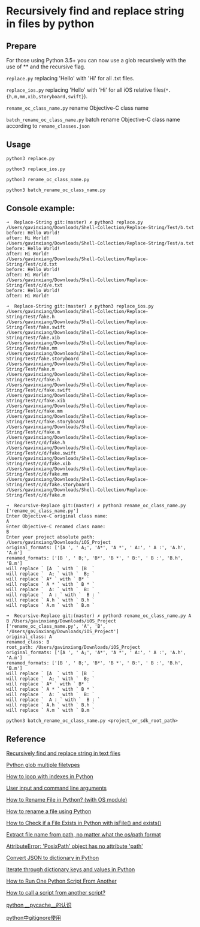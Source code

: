 # Recursively find and replace string in files by python

## Prepare

For those using Python 3.5+ you can now use a glob recursively with the use of ** and the recursive flag.

`replace.py` replacing 'Hello' with 'Hi' for all .txt files.

`replace_ios.py` replacing 'Hello' with 'Hi' for all iOS relative files(`*.{h,m,mm,xib,storyboard,swift}`).

`rename_oc_class_name.py` rename Objective-C class name

`batch_rename_oc_class_name.py` batch rename Objective-C class name according to `rename_classes.json`

## Usage
`python3 replace.py`

`python3 replace_ios.py`

`python3 rename_oc_class_name.py`

`python3 batch_rename_oc_class_name.py`

## Console example:
```
➜  Replace-String git:(master) ✗ python3 replace.py
/Users/gavinxiang/Downloads/Shell-Collection/Replace-String/Test/b.txt
before: Hello World!
after: Hi World!
/Users/gavinxiang/Downloads/Shell-Collection/Replace-String/Test/a.txt
before: Hello World!
after: Hi World!
/Users/gavinxiang/Downloads/Shell-Collection/Replace-String/Test/c/d.txt
before: Hello World!
after: Hi World!
/Users/gavinxiang/Downloads/Shell-Collection/Replace-String/Test/c/d/e.txt
before: Hello World!
after: Hi World!
```

```
➜  Replace-String git:(master) ✗ python3 replace_ios.py
/Users/gavinxiang/Downloads/Shell-Collection/Replace-String/Test/fake.h
/Users/gavinxiang/Downloads/Shell-Collection/Replace-String/Test/fake.swift
/Users/gavinxiang/Downloads/Shell-Collection/Replace-String/Test/fake.xib
/Users/gavinxiang/Downloads/Shell-Collection/Replace-String/Test/fake.mm
/Users/gavinxiang/Downloads/Shell-Collection/Replace-String/Test/fake.storyboard
/Users/gavinxiang/Downloads/Shell-Collection/Replace-String/Test/fake.m
/Users/gavinxiang/Downloads/Shell-Collection/Replace-String/Test/c/fake.h
/Users/gavinxiang/Downloads/Shell-Collection/Replace-String/Test/c/fake.swift
/Users/gavinxiang/Downloads/Shell-Collection/Replace-String/Test/c/fake.xib
/Users/gavinxiang/Downloads/Shell-Collection/Replace-String/Test/c/fake.mm
/Users/gavinxiang/Downloads/Shell-Collection/Replace-String/Test/c/fake.storyboard
/Users/gavinxiang/Downloads/Shell-Collection/Replace-String/Test/c/fake.m
/Users/gavinxiang/Downloads/Shell-Collection/Replace-String/Test/c/d/fake.h
/Users/gavinxiang/Downloads/Shell-Collection/Replace-String/Test/c/d/fake.swift
/Users/gavinxiang/Downloads/Shell-Collection/Replace-String/Test/c/d/fake.xib
/Users/gavinxiang/Downloads/Shell-Collection/Replace-String/Test/c/d/fake.mm
/Users/gavinxiang/Downloads/Shell-Collection/Replace-String/Test/c/d/fake.storyboard
/Users/gavinxiang/Downloads/Shell-Collection/Replace-String/Test/c/d/fake.m
```

```
➜  Recursive-Replace git:(master) ✗ python3 rename_oc_class_name.py                                                                       
['rename_oc_class_name.py']
Enter Objective-C original class name:
A
Enter Objective-C renamed class name:
B
Enter your project absolute path:
/Users/gavinxiang/Downloads/iOS_Project
original_formats: ['[A ', ' A;', 'A*', 'A *', ' A:', ' A :', 'A.h', 'A.m']
renamed_formats: ['[B ', ' B;', 'B*', 'B *', ' B:', ' B :', 'B.h', 'B.m']
will replace ` [A  ` with ` [B  `
will replace `  A; ` with `  B; `
will replace ` A* ` with ` B* `
will replace ` A * ` with ` B * `
will replace `  A: ` with `  B: `
will replace `  A : ` with `  B : `
will replace ` A.h ` with ` B.h `
will replace ` A.m ` with ` B.m `
```

```
➜  Recursive-Replace git:(master) ✗ python3 rename_oc_class_name.py A B /Users/gavinxiang/Downloads/iOS_Project
['rename_oc_class_name.py', 'A', 'B', '/Users/gavinxiang/Downloads/iOS_Project']
original_class: A
renamed_class: B
root_path: /Users/gavinxiang/Downloads/iOS_Project
original_formats: ['[A ', ' A;', 'A*', 'A *', ' A:', ' A :', 'A.h', 'A.m']
renamed_formats: ['[B ', ' B;', 'B*', 'B *', ' B:', ' B :', 'B.h', 'B.m']
will replace ` [A  ` with ` [B  `
will replace `  A; ` with `  B; `
will replace ` A* ` with ` B* `
will replace ` A * ` with ` B * `
will replace `  A: ` with `  B: `
will replace `  A : ` with `  B : `
will replace ` A.h ` with ` B.h `
will replace ` A.m ` with ` B.m `
```

```
python3 batch_rename_oc_class_name.py <project_or_sdk_root_path>
```

## Reference

[Recursively find and replace string in text files](https://stackoverflow.com/questions/4205854/recursively-find-and-replace-string-in-text-files)

[Python glob multiple filetypes](https://stackoverflow.com/questions/4568580/python-glob-multiple-filetypes)

[How to loop with indexes in Python](https://treyhunner.com/2016/04/how-to-loop-with-indexes-in-python/)

[User input and command line arguments](https://stackoverflow.com/questions/70797/user-input-and-command-line-arguments)

[How to Rename File in Python? (with OS module)](https://favtutor.com/blogs/rename-file-python)

[How to rename a file using Python](https://stackoverflow.com/questions/2491222/how-to-rename-a-file-using-python)

[How to Check if a File Exists in Python with isFile() and exists()](https://www.freecodecamp.org/news/how-to-check-if-a-file-exists-in-python/)

[Extract file name from path, no matter what the os/path format](https://stackoverflow.com/questions/8384737/extract-file-name-from-path-no-matter-what-the-os-path-format)

[AttributeError: 'PosixPath' object has no attribute 'path'](https://stackoverflow.com/questions/59693174/attributeerror-posixpath-object-has-no-attribute-path)

[Convert JSON to dictionary in Python](https://www.geeksforgeeks.org/convert-json-to-dictionary-in-python/)

[Iterate through dictionary keys and values in Python](https://note.nkmk.me/en/python-dict-keys-values-items/)

[How to Run One Python Script From Another](https://datatofish.com/one-python-script-from-another/)

[How to call a script from another script?](https://stackoverflow.com/questions/1186789/how-to-call-a-script-from-another-script)

[python __pycache__的认识](https://blog.csdn.net/qq_44940689/article/details/123133515)

[python中gitignore使用](https://blog.51cto.com/u_16175438/6761229)
